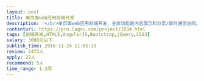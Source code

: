 ```yaml
---                
layout: post       
title: 单页面web应用前端开发           
description: '</br>单页面web应用前端开发，主体功能是内容展示和分享/即时通信协同。</br></br>项目需求：页面分几大功能模块: 内容展示框、内容分页跳转栏、实时视频框栏、聊天窗口框、工具菜单栏、用户/房间信息展示栏、个人好友列表/房内用户列表、各类消息通知提示、弹窗框、表单等，页面整体布局必须符合响应式。</br></br>技能要求：</br>精通响应式设计、HTML5、CSS3，熟悉web/移动应用的交互开发，了解主流框架（如：Bootstrap，jQuery，angularjs等JS框架）。</br>工期预估全职3-4天，可以远程开发。</br>'     
contenturl: https://pro.lagou.com/project/1034.html      
tags: [前端开发,HTML5,AngularJS,Bootstrap,jQuery,CSS3]            
salary: 3000元以下          
publish_time: 2016-11-24 11:05:13         
review: 2473人                   
apply: 22人                   
recommend: 5人                   
time_range: 1-2周              
---                 
```


